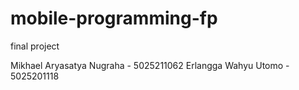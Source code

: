 # mobile-programming-fp
final project

Mikhael Aryasatya Nugraha - 5025211062
Erlangga Wahyu Utomo - 5025201118
